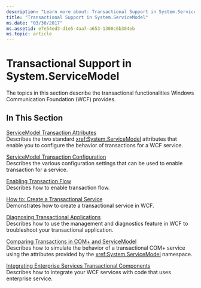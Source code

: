 ```yaml
---
description: "Learn more about: Transactional Support in System.ServiceModel"
title: "Transactional Support in System.ServiceModel"
ms.date: "03/30/2017"
ms.assetid: e7e54ed3-d1e5-4aa7-a653-1300c6b304eb
ms.topic: article
---
```

# Transactional Support in System.ServiceModel

The topics in this section describe the transactional functionalities Windows Communication Foundation (WCF) provides.  
  
## In This Section  

 [ServiceModel Transaction Attributes](servicemodel-transaction-attributes.md)  
 Describes the two standard <xref:System.ServiceModel> attributes that enable you to configure the behavior of transactions for a WCF service.  
  
 [ServiceModel Transaction Configuration](servicemodel-transaction-configuration.md)  
 Describes the various configuration settings that can be used to enable transaction for a service.  
  
 [Enabling Transaction Flow](enabling-transaction-flow.md)  
 Describes how to enable transaction flow.  
  
 [How to: Create a Transactional Service](how-to-create-a-transactional-service.md)  
 Demonstrates how to create a transactional service in WCF.  
  
 [Diagnosing Transactional Applications](diagnosing-transactional-applications.md)  
 Describes how to use the management and diagnostics feature in WCF to troubleshoot your transactional application.  
  
 [Comparing Transactions in COM+ and ServiceModel](comparing-transactions-in-com-and-servicemodel.md)  
 Describes how to simulate the behavior of a transactional COM+ service using the attributes provided by the <xref:System.ServiceModel> namespace.  
  
 [Integrating Enterprise Services Transactional Components](integrating-enterprise-services-transactional-components.md)  
 Describes how to integrate your WCF services with code that uses enterprise service.
